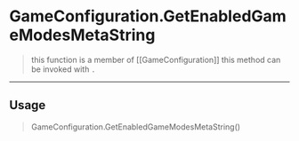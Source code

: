 # GameConfiguration.GetEnabledGameModesMetaString
> this function is a member of [[GameConfiguration]]
> this method can be invoked with `.`
-----
## Usage
> GameConfiguration.GetEnabledGameModesMetaString()
